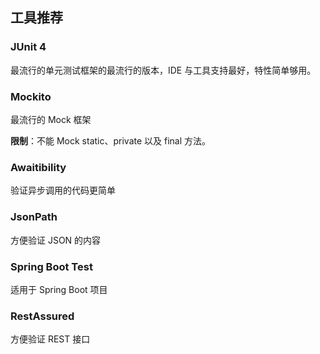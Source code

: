 ## 工具推荐

### JUnit 4

最流行的单元测试框架的最流行的版本，IDE 与工具支持最好，特性简单够用。

### Mockito

最流行的 Mock 框架

**限制**：不能 Mock static、private 以及 final 方法。

### Awaitibility

验证异步调用的代码更简单

### JsonPath

方便验证 JSON 的内容

### Spring Boot Test

适用于 Spring Boot 项目

### RestAssured

方便验证 REST 接口